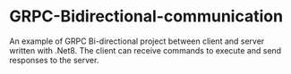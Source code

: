 # GRPC-Bidirectional-communication
An example of GRPC Bi-directional project between client and server written with .Net8.
The client can receive commands to execute and send responses to the server. 
